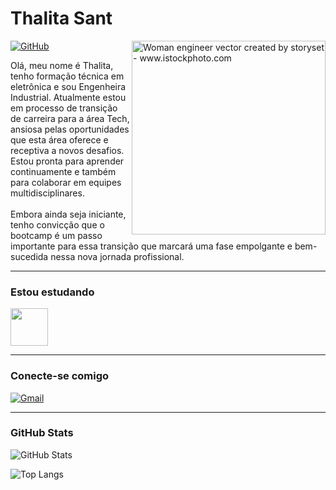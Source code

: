<h1> Thalita Sant</h1>


<img align="right" alt="Woman engineer vector created by storyset - www.istockphoto.com" height="310" src="https://media.istockphoto.com/id/1431864690/pt/vetorial/a-woman-working-at-construction-sites-using-laptop-computer-for-browsing-web-sites.jpg?s=612x612&w=0&k=20&c=E-2L03M-RVeKhUZTnnEvfCgE_gcxLvWkGamBseimrkE=">

[![GitHub](https://img.shields.io/badge/GitHub-100000?style=for-the-badge&logo=github&logoColor=FF3399&color:FFF)](https://github.com/thatasant)

<p align="left"> Olá, meu nome é Thalita, tenho formação técnica em eletrônica e sou Engenheira Industrial. Atualmente estou em processo de transição de carreira para a área Tech, ansiosa pelas oportunidades que esta área oferece e receptiva a novos desafios. Estou pronta para aprender continuamente e também para colaborar em equipes multidisciplinares.
<br><br>
Embora ainda seja iniciante, tenho convicção que o bootcamp é um passo importante para essa transição que marcará uma fase empolgante e bem-sucedida nessa nova jornada profissional.</p>

***
<h3 align="left">Estou estudando</h3>


<img src="https://cdn.jsdelivr.net/gh/devicons/devicon@latest/icons/python/python-original-wordmark.svg" width="60" height="60" /> 

***
<h3 align="left">Conecte-se comigo</h3>

[![Gmail](https://img.shields.io/badge/Gmail-333333?style=for-the-badge&logo=gmail&logoColor=red)](mailto:casaes.thalita@gmail.com)
<p>
<p>

***
<h3 align="left">GitHub Stats</h3>

![GitHub Stats](https://github-readme-stats.vercel.app/api?username=thatasant&theme=transparent&bg_color=000&border_color=6E04AA&show_icons=true&icon_color=FF3399&title_color=13C6D8&text_color=FFF)

![Top Langs](https://github-readme-stats-git-masterrstaa-rickstaa.vercel.app/api/top-langs/?username=thatasant&layout=compact&bg_color=000&border_color=13C6D8&title_color=FF3399&text_color=FFF)


